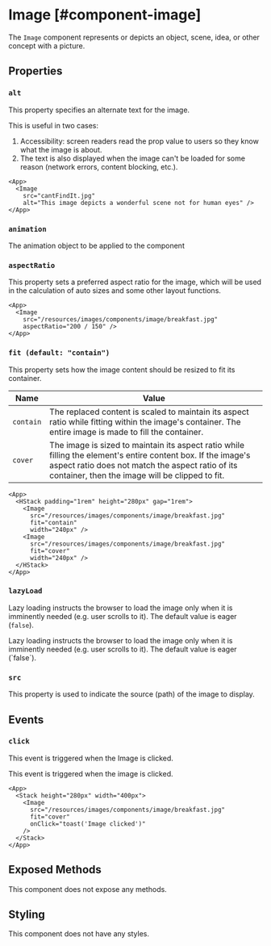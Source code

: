 # Image [#component-image]

The `Image` component represents or depicts an object, scene, idea, or other concept with a picture.

## Properties

### `alt`

This property specifies an alternate text for the image.

This is useful in two cases:
1. Accessibility: screen readers read the prop value to users so they know what the image is about.
2. The text is also displayed when the image can't be loaded for some reason (network errors, content blocking, etc.).

```xmlui-pg copy display name="Example: alt"
<App>
  <Image 
    src="cantFindIt.jpg" 
    alt="This image depicts a wonderful scene not for human eyes" />
</App>
```

### `animation`

The animation object to be applied to the component

### `aspectRatio`

This property sets a preferred aspect ratio for the image, which will be used in the calculation of auto sizes and some other layout functions.

```xmlui-pg copy display name="Example: aspectRatio"
<App>
  <Image 
    src="/resources/images/components/image/breakfast.jpg" 
    aspectRatio="200 / 150" />
</App>
```

### `fit (default: "contain")`

This property sets how the image content should be resized to fit its container.

| Name      | Value |
| --------- | ----- |
| `contain` | The replaced content is scaled to maintain its aspect ratio while fitting within the image's container. The entire image is made to fill the container. |
| `cover`   | The image is sized to maintain its aspect ratio while filling the element's entire content box. If the image's aspect ratio does not match the aspect ratio of its container, then the image will be clipped to fit. |

```xmlui-pg copy display name="Example: fit"
<App>
  <HStack padding="1rem" height="280px" gap="1rem">
    <Image 
      src="/resources/images/components/image/breakfast.jpg" 
      fit="contain" 
      width="240px" />
    <Image 
      src="/resources/images/components/image/breakfast.jpg" 
      fit="cover" 
      width="240px" />
  </HStack>
</App>
```

### `lazyLoad`

Lazy loading instructs the browser to load the image only when it is imminently needed (e.g. user scrolls to it). The default value is eager (`false`).

Lazy loading instructs the browser to load the image only when it is imminently needed (e.g. user scrolls to it).
The default value is eager (\`false\`).

### `src`

This property is used to indicate the source (path) of the image to display.

## Events

### `click`

This event is triggered when the Image is clicked.

This event is triggered when the image is clicked.

```xmlui-pg copy {5} display name="Example: click"
<App>
  <Stack height="280px" width="400px">
    <Image
      src="/resources/images/components/image/breakfast.jpg"
      fit="cover"
      onClick="toast('Image clicked')"
    />
  </Stack>
</App>
```

## Exposed Methods

This component does not expose any methods.

## Styling

This component does not have any styles.
